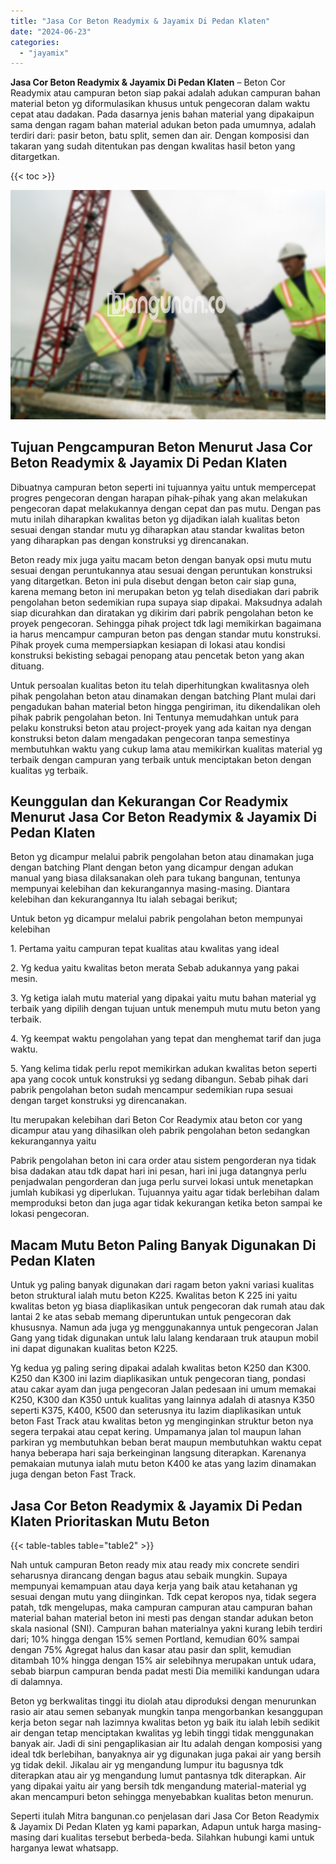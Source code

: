 ```yaml
---
title: "Jasa Cor Beton Readymix & Jayamix Di Pedan Klaten"
date: "2024-06-23"
categories: 
  - "jayamix"
---
```


**Jasa Cor Beton Readymix & Jayamix Di Pedan Klaten** – Beton Cor Readymix atau campuran beton siap pakai adalah adukan campuran bahan material beton yg diformulasikan khusus untuk pengecoran dalam waktu cepat atau dadakan. Pada dasarnya jenis bahan material yang dipakaipun sama dengan ragam bahan material adukan beton pada umumnya, adalah terdiri dari: pasir beton, batu split, semen dan air. Dengan komposisi dan takaran yang sudah ditentukan pas dengan kwalitas hasil beton yang ditargetkan.

{{< toc >}}

![Jasa Cor Beton Readymix & Jayamix Di Pedan Klaten](/images/jasa-cor-readymix-26.png)

## Tujuan Pengcampuran Beton Menurut Jasa Cor Beton Readymix & Jayamix Di Pedan Klaten

Dibuatnya campuran beton seperti ini tujuannya yaitu untuk mempercepat progres pengecoran dengan harapan pihak-pihak yang akan melakukan pengecoran dapat melakukannya dengan cepat dan pas mutu. Dengan pas mutu inilah diharapkan kwalitas beton yg dijadikan ialah kualitas beton sesuai dengan standar mutu yg diharapkan atau standar kwalitas beton yang diharapkan pas dengan konstruksi yg direncanakan.

Beton ready mix juga yaitu macam beton dengan banyak opsi mutu mutu sesuai dengan peruntukannya atau sesuai dengan peruntukan konstruksi yang ditargetkan. Beton ini pula disebut dengan beton cair siap guna, karena memang beton ini merupakan beton yg telah disediakan dari pabrik pengolahan beton sedemikian rupa supaya siap dipakai. Maksudnya adalah siap dicurahkan dan diratakan yg dikirim dari pabrik pengolahan beton ke proyek pengecoran. Sehingga pihak project tdk lagi memikirkan bagaimana ia harus mencampur campuran beton pas dengan standar mutu konstruksi. Pihak proyek cuma mempersiapkan kesiapan di lokasi atau kondisi konstruksi bekisting sebagai penopang atau pencetak beton yang akan dituang.

Untuk persoalan kualitas beton itu telah diperhitungkan kwalitasnya oleh pihak pengolahan beton atau dinamakan dengan batching Plant mulai dari pengadukan bahan material beton hingga pengiriman, itu dikendalikan oleh pihak pabrik pengolahan beton. Ini Tentunya memudahkan untuk para pelaku konstruksi beton atau project-proyek yang ada kaitan nya dengan konstruksi beton dalam mengadakan pengecoran tanpa semestinya membutuhkan waktu yang cukup lama atau memikirkan kualitas material yg terbaik dengan campuran yang terbaik untuk menciptakan beton dengan kualitas yg terbaik.

## Keunggulan dan Kekurangan Cor Readymix Menurut Jasa Cor Beton Readymix & Jayamix Di Pedan Klaten

Beton yg dicampur melalui pabrik pengolahan beton atau dinamakan juga dengan batching Plant dengan beton yang dicampur dengan adukan manual yang biasa dilaksanakan oleh para tukang bangunan, tentunya mempunyai kelebihan dan kekurangannya masing-masing. Diantara kelebihan dan kekurangannya Itu ialah sebagai berikut;

Untuk beton yg dicampur melalui pabrik pengolahan beton mempunyai kelebihan

1\. Pertama yaitu campuran tepat kualitas atau kwalitas yang ideal

2\. Yg kedua yaitu kwalitas beton merata Sebab adukannya yang pakai mesin.

3\. Yg ketiga ialah mutu material yang dipakai yaitu mutu bahan material yg terbaik yang dipilih dengan tujuan untuk menempuh mutu mutu beton yang terbaik.

4\. Yg keempat waktu pengolahan yang tepat dan menghemat tarif dan juga waktu.

5\. Yang kelima tidak perlu repot memikirkan adukan kwalitas beton seperti apa yang cocok untuk konstruksi yg sedang dibangun. Sebab pihak dari pabrik pengolahan beton sudah mencampur sedemikian rupa sesuai dengan target konstruksi yg direncanakan.

Itu merupakan kelebihan dari Beton Cor Readymix atau beton cor yang dicampur atau yang dihasilkan oleh pabrik pengolahan beton sedangkan kekurangannya yaitu

Pabrik pengolahan beton ini cara order atau sistem pengorderan nya tidak bisa dadakan atau tdk dapat hari ini pesan, hari ini juga datangnya perlu penjadwalan pengorderan dan juga perlu survei lokasi untuk menetapkan jumlah kubikasi yg diperlukan. Tujuannya yaitu agar tidak berlebihan dalam memproduksi beton dan juga agar tidak kekurangan ketika beton sampai ke lokasi pengecoran.

## Macam Mutu Beton Paling Banyak Digunakan Di Pedan Klaten

Untuk yg paling banyak digunakan dari ragam beton yakni variasi kualitas beton struktural ialah mutu beton K225. Kwalitas beton K 225 ini yaitu kwalitas beton yg biasa diaplikasikan untuk pengecoran dak rumah atau dak lantai 2 ke atas sebab memang diperuntukan untuk pengecoran dak khususnya. Namun ada juga yg menggunakannya untuk pengecoran Jalan Gang yang tidak digunakan untuk lalu lalang kendaraan truk ataupun mobil ini dapat digunakan kualitas beton K225.

Yg kedua yg paling sering dipakai adalah kwalitas beton K250 dan K300. K250 dan K300 ini lazim diaplikasikan untuk pengecoran tiang, pondasi atau cakar ayam dan juga pengecoran Jalan pedesaan ini umum memakai K250, K300 dan K350 untuk kualitas yang lainnya adalah di atasnya K350 seperti K375, K400, K500 dan seterusnya itu lazim diaplikasikan untuk beton Fast Track atau kwalitas beton yg menginginkan struktur beton nya segera terpakai atau cepat kering. Umpamanya jalan tol maupun lahan parkiran yg membutuhkan beban berat maupun membutuhkan waktu cepat hanya beberapa hari saja berkeinginan langsung diterapkan. Karenanya pemakaian mutunya ialah mutu beton K400 ke atas yang lazim dinamakan juga dengan beton Fast Track.

## Jasa Cor Beton Readymix & Jayamix Di Pedan Klaten Prioritaskan Mutu Beton

{{< table-tables table="table2" >}}

Nah untuk campuran Beton ready mix atau ready mix concrete sendiri seharusnya dirancang dengan bagus atau sebaik mungkin. Supaya mempunyai kemampuan atau daya kerja yang baik atau ketahanan yg sesuai dengan mutu yang diinginkan. Tdk cepat keropos nya, tidak segera patah, tdk mengelupas, maka campuran campuran atau campuran bahan material bahan material beton ini mesti pas dengan standar adukan beton skala nasional (SNI). Campuran bahan materialnya yakni kurang lebih terdiri dari; 10% hingga dengan 15% semen Portland, kemudian 60% sampai dengan 75% Agregat halus dan kasar atau pasir dan split, kemudian ditambah 10% hingga dengan 15% air selebihnya merupakan untuk udara, sebab biarpun campuran benda padat mesti Dia memiliki kandungan udara di dalamnya.

Beton yg berkwalitas tinggi itu diolah atau diproduksi dengan menurunkan rasio air atau semen sebanyak mungkin tanpa mengorbankan kesanggupan kerja beton segar nah lazimnya kwalitas beton yg baik itu ialah lebih sedikit air dengan tetap menciptakan kwalitas yg lebih tinggi tidak menggunakan banyak air. Jadi di sini pengaplikasian air Itu adalah dengan komposisi yang ideal tdk berlebihan, banyaknya air yg digunakan juga pakai air yang bersih yg tidak dekil. Jikalau air yg mengandung lumpur itu bagusnya tdk diterapkan atau air yg mengandung lumut pantasnya tdk diterapkan. Air yang dipakai yaitu air yang bersih tdk mengandung material-material yg akan mencampuri beton sehingga menyebabkan kualitas beton menurun.

Seperti itulah Mitra bangunan.co penjelasan dari Jasa Cor Beton Readymix & Jayamix Di Pedan Klaten yg kami paparkan, Adapun untuk harga masing-masing dari kualitas tersebut berbeda-beda. Silahkan hubungi kami untuk harganya lewat whatsapp.
